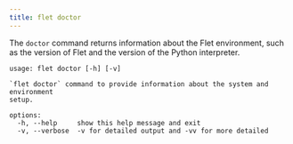 ```yaml
---
title: flet doctor
---
```


The `doctor` command returns information about the Flet environment, such as the version of Flet and the version of the Python interpreter.

```
usage: flet doctor [-h] [-v]

`flet doctor` command to provide information about the system and environment
setup.

options:
  -h, --help     show this help message and exit
  -v, --verbose  -v for detailed output and -vv for more detailed
```
